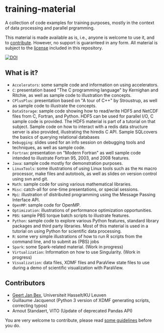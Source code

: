# training-material

A collection of code examples for training purposes, mostly in the
context of data processing and parallel prgramming.

This material is made available as is, i.e., anyone is welcome to use it,
and to [contribute](CONTRIBUTING.md).  However, no support is guaranteed
in any form.  All material is subject to the [license](LICENSE) included
in this repository.

[![DOI](https://www.zenodo.org/badge/18587808.svg)](https://www.zenodo.org/badge/latestdoi/18587808)


## What is it?

* `Accelerators`: some sample code and information on using accelerators.
* `C`: presentation based "The C programming language" by Kernighan and
   Ritchie, as well as sample code to illustration the concepts.
* `CPlusPlus`: presentation based on "A tour of C++" by Stroustrup, as
   well as sample code to illustrate the concepts.
* `DataStorage`: sample code showing how to read/write HDF5 and NetCDF
    files from C, Fortran, and Python.  HDF5 can be used for parallel I/O,
    C sample code is provided.  The HDF5 material is part of a tutorial on
    that subject.  Sample code on how to interact with a redis data
    structure server is also provided, illustrating the hiredis C API.
    Sample SQLcovers the basics of querying relational databases
* `Debugging`: slides used for an info session on debugging tools and
    techniques, as well as sample code.
* `Fortran`: presentation on "Modern Fortran" as well sample code
    intended to illustrate Fortran 95, 2003, and 2008 features.
* `Java`: sample code mostly for demonstration purposes.
* `LinuxTools`: some illustrations of using Linux tools such as the `M4`
    macro processor, make files and autotools, as well as slides on
    version control using svn and git.
* `Math`: sample code for using various mathematical libraries.
* `Misc`: catch-all for one-time presentations, or special sessions.
* `Mpi`: illustration of distributed programming using the Message Passing
    Interface API.
* `OpenMP`: sample code for OpenMP.
* `Optimization`: illustrations of performance optimization opportunities.
* `PBS`: sample PBS torque batch scripts to illustrate features.
* `Python`: sample code to explore various Python features, standard
    library packages and third party libraries.  Most of this material is
    used in a tutorial on using Python for scientific data processing.
* `R`: some very simple illustrations of how to run R scripts from the
    command line, and to submit as (PBS) jobs
* `Spark`: some Spark-related material. (Work in progress)
* `Virtualization`: Information on how to use Singularity. (Work in
    progress)
* `Visualization`: data files, XDMF files and ParaView state files to
    use during a demo of scientific visualization with ParaView.


## Contributors

* [Geert Jan Bex](geertjan.bex@uhasselt.be), Universiteit Hasselt/KU Leuven
* Guillaume Jacquenot (Python 3 version of XDMF generating scripts,
    correcting typos)
* Arnout Standaert, VITO (Update of deprecated Pandas API)

You are very welcome to contribute, please read
[some guidelines](CONTRIBUTING.md) before you do.
